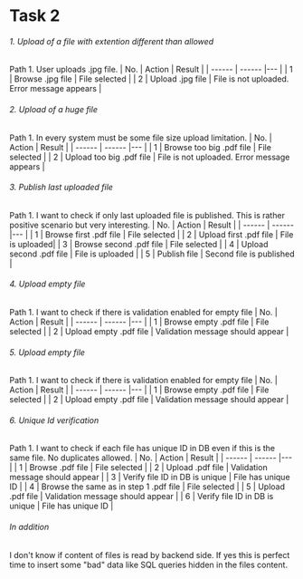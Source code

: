 # Task 2
 
###### 1. Upload of a file with extention different than allowed
Path 1. User uploads .jpg file.
| No. | Action | Result |
| ------ | ------ |--- |
| 1 | Browse .jpg file | File selected |
| 2 | Upload .jpg file | File is not uploaded. Error message appears |

###### 2. Upload of a huge file
Path 1. In every system must be some file size upload limitation.
| No. | Action | Result |
| ------ | ------ |--- |
| 1 | Browse too big .pdf file | File selected |
| 2 | Upload too big .pdf file | File is not uploaded. Error message appears |

###### 3. Publish last uploaded file
Path 1. I want to check if only last uploaded file is published. This is rather positive scenario but very interesting.
| No. | Action | Result |
| ------ | ------ |--- |
| 1 | Browse first .pdf file | File selected |
| 2 | Upload first .pdf file | File is uploaded|
| 3 | Browse second .pdf file | File selected |
| 4 | Upload second .pdf file | File is uploaded |
| 5 | Publish file | Second file is published |

###### 4. Upload empty file
Path 1. I want to check if there is validation enabled for empty file
| No. | Action | Result |
| ------ | ------ |--- |
| 1 | Browse empty .pdf file | File selected |
| 2 | Upload empty .pdf file | Validation message should appear |

###### 5. Upload empty file
Path 1. I want to check if there is validation enabled for empty file
| No. | Action | Result |
| ------ | ------ |--- |
| 1 | Browse empty .pdf file | File selected |
| 2 | Upload empty .pdf file | Validation message should appear |

###### 6. Unique Id verification
Path 1. I want to check if each file has unique ID in DB even if this is the same file. No duplicates allowed.
| No. | Action | Result |
| ------ | ------ |--- |
| 1 | Browse .pdf file | File selected |
| 2 | Upload .pdf file | Validation message should appear |
| 3 | Verify file ID in DB is unique | File has unique ID |
| 4 | Browse the same as in step 1 .pdf file | File selected |
| 5 | Upload .pdf file | Validation message should appear |
| 6 | Verify file ID in DB is unique | File has unique ID |

###### In addition
I don't know if content of files is read by backend side. If yes this is perfect time to insert some "bad" data like SQL queries hidden in the files content. 




